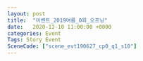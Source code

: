```yaml
---
layout: post
title:  "이벤트_2019여름_0화_오프닝"
date:   2020-12-10 11:00:00 +0000
categories: Event
Tags: Story Event
SceneCode: ["scene_evt190627_cp0_q1_s10"]
---
```

